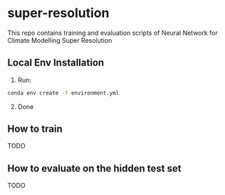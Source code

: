 # super-resolution

This repo contains training and evaluation scripts of Neural Network for Climate Modelling Super Resolution 

## Local Env Installation

1. Run:
```bash
conda env create -f environment.yml
``` 
2. Done

## How to train
TODO

## How to evaluate on the hidden test set
TODO